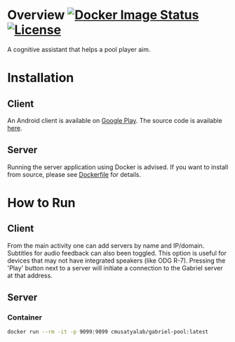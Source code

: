 # Overview [![Docker Image Status][docker-image]][docker] [![License][license-image]][license]

A cognitive assistant that helps a pool player aim.

[docker-image]: https://img.shields.io/docker/build/cmusatyalab/gabriel-pool.svg
[docker]: https://hub.docker.com/r/cmusatyalab/gabriel-pool

[license-image]: http://img.shields.io/badge/license-Apache--2-blue.svg?style=flat
[license]: LICENSE

# Installation
## Client
An Android client is available on [Google Play](https://play.google.com/store/apps/details?id=edu.cmu.cs.gabrielclient). The source code is available [here](https://github.com/cmusatyalab/gabriel/tree/new-gabriel/android-client).

## Server
Running the server application using Docker is advised. If you want to install from source, please see [Dockerfile](Dockerfile) for details.

# How to Run
## Client
From the main activity one can add servers by name and IP/domain. Subtitles for audio feedback can also been toggled. This option is useful for devices that may not have integrated speakers (like ODG R-7).
Pressing the 'Play' button next to a server will initiate a connection to the Gabriel server at that address.

## Server
### Container
```bash
docker run --rm -it -p 9099:9099 cmusatyalab/gabriel-pool:latest
```
